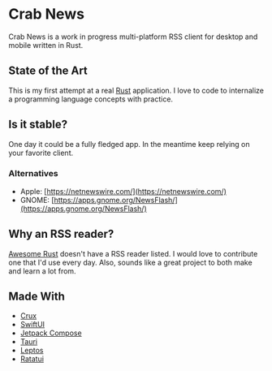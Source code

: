 # Crab News

Crab News is a work in progress multi-platform RSS client for desktop and mobile
written in Rust.

## State of the Art

This is my first attempt at a real [Rust](https://rust-lang.org/) application. I
love to code to internalize a programming language concepts with practice.

## Is it stable?

One day it could be a fully fledged app. In the meantime keep relying on your
favorite client.

### Alternatives

- Apple: [https://netnewswire.com/](https://netnewswire.com/)
- GNOME: [https://apps.gnome.org/NewsFlash/](https://apps.gnome.org/NewsFlash/)

## Why an RSS reader?

[Awesome Rust](https://awesome-rust.com) doesn't have a RSS reader listed. I
would love to contribute one that I'd use every day. Also, sounds like a great
project to both make and learn a lot from.

## Made With

- [Crux](https://redbadger.github.io/crux/)
- [SwiftUI](https://developer.apple.com/xcode/swiftui/)
- [Jetpack Compose](https://developer.android.com/compose)
- [Tauri](https://tauri.app/)
- [Leptos](https://www.leptos.dev/)
- [Ratatui](https://ratatui.rs)
